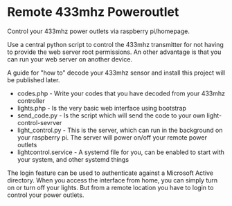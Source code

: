 # Remote 433mhz Poweroutlet
Control your 433mhz power outlets via raspberry pi/homepage.

Use a central python script to control the 433mhz transmitter for not having to provide the web server root permissions. An other advantage is that you can run your web server on another device.

A guide for "how to" decode your 433mhz sensor and install this project will be published later.

- codes.php - Write your codes that you have decoded from your 433mhz controller
- lights.php - Is the very basic web interface using bootstrap
- send_code.py - Is the script which will send the code to your own light-control-sevrver
- light_control.py - This is the server, which can run in the background on your raspberry pi. The server will power on/off your remote power outlets
- lightcontrol.service - A systemd file for you, can be enabled to start with your system, and other systemd things

The login feature can be used to authenticate against a Microsoft Active directory. When you access the interface from home, you can simply turn on or turn off your lights. But from a remote location you have to login to control your power outlets.

